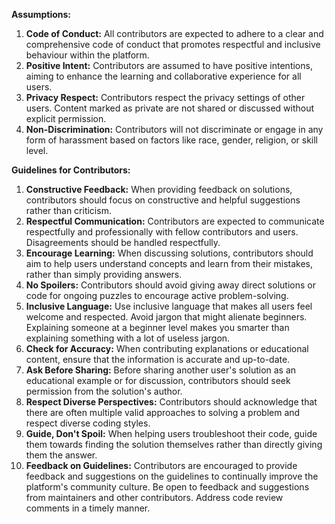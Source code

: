 **Assumptions:**

1. **Code of Conduct:** All contributors are expected to adhere to a clear and comprehensive code of conduct that promotes respectful and inclusive behaviour within the platform.
2. **Positive Intent:** Contributors are assumed to have positive intentions, aiming to enhance the learning and collaborative experience for all users.
3. **Privacy Respect:** Contributors respect the privacy settings of other users. Content marked as private are not shared or discussed without explicit permission.
4. **Non-Discrimination:** Contributors will not discriminate or engage in any form of harassment based on factors like race, gender, religion, or skill level.

**Guidelines for Contributors:**

1. **Constructive Feedback:** When providing feedback on solutions, contributors should focus on constructive and helpful suggestions rather than criticism.
2. **Respectful Communication:** Contributors are expected to communicate respectfully and professionally with fellow contributors and users. Disagreements should be handled respectfully.
3. **Encourage Learning:** When discussing solutions, contributors should aim to help users understand concepts and learn from their mistakes, rather than simply providing answers.
4. **No Spoilers:** Contributors should avoid giving away direct solutions or code for ongoing puzzles to encourage active problem-solving.
5. **Inclusive Language:** Use inclusive language that makes all users feel welcome and respected. Avoid jargon that might alienate beginners. Explaining someone at a beginner level makes you smarter than explaining something with a lot of useless jargon.
6. **Check for Accuracy:** When contributing explanations or educational content, ensure that the information is accurate and up-to-date.
7. **Ask Before Sharing:** Before sharing another user's solution as an educational example or for discussion, contributors should seek permission from the solution's author.
8. **Respect Diverse Perspectives:** Contributors should acknowledge that there are often multiple valid approaches to solving a problem and respect diverse coding styles.
9. **Guide, Don't Spoil:** When helping users troubleshoot their code, guide them towards finding the solution themselves rather than directly giving them the answer.
10. **Feedback on Guidelines:** Contributors are encouraged to provide feedback and suggestions on the guidelines to continually improve the platform's community culture. Be open to feedback and suggestions from maintainers and other contributors. Address code review comments in a timely manner.
